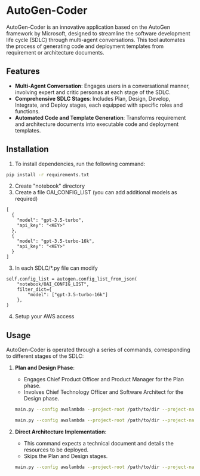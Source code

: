 
# AutoGen-Coder

AutoGen-Coder is an innovative application based on the AutoGen framework by Microsoft, designed to streamline the software development life cycle (SDLC) through multi-agent conversations. This tool automates the process of generating code and deployment templates from requirement or architecture documents.

## Features

- **Multi-Agent Conversation**: Engages users in a conversational manner, involving expert and critic personas at each stage of the SDLC.
- **Comprehensive SDLC Stages**: Includes Plan, Design, Develop, Integrate, and Deploy stages, each equipped with specific roles and functions.
- **Automated Code and Template Generation**: Transforms requirement and architecture documents into executable code and deployment templates.

## Installation

1. To install dependencies, run the following command:

```bash
pip install -r requirements.txt
```

2. Create "notebook" directory
3. Create a file OAI_CONFIG_LIST (you can add additional models as required)
```
[
  {
    "model": "gpt-3.5-turbo",
    "api_key": "<KEY>"
  },
  {
    "model": "gpt-3.5-turbo-16k",
    "api_key": "<KEY>"
  }
]
```
3. In each SDLC/*.py file can modify 

```
self.config_list = autogen.config_list_from_json(
    "notebook/OAI_CONFIG_LIST",
    filter_dict={
        "model": ["gpt-3.5-turbo-16k"]
    },
)
```
4. Setup your AWS access


## Usage

AutoGen-Coder is operated through a series of commands, corresponding to different stages of the SDLC:

1. **Plan and Design Phase**:
   - Engages Chief Product Officer and Product Manager for the Plan phase.
   - Involves Chief Technology Officer and Software Architect for the Design phase.
   
   ```bash
   main.py --config awslambda --project-root /path/to/dir --project-name name --task "develop a simple HelloWorld API"
   ```

   ```bash
   main.py --config awslambda --project-root /path/to/dir --project-name name --requirement-doc /path/to/word.docx
   ```

2. **Direct Architecture Implementation**:
   - This command expects a technical document and details the resources to be deployed.
   - Skips the Plan and Design stages.

   ```bash
   main.py --config awslambda --project-root /path/to/dir --project-name name --architecture-doc /path/to/architecture.md
   ```


